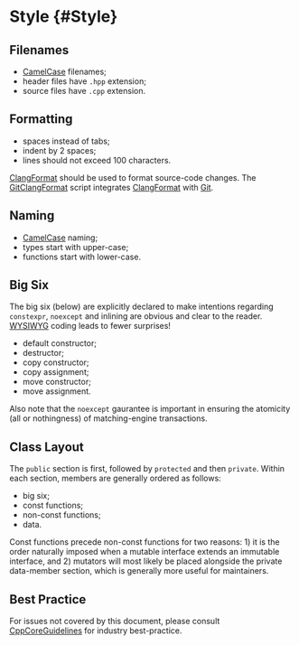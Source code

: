 Style {#Style}
=====

Filenames
---------

- [CamelCase] filenames;
- header files have `.hpp` extension;
- source files have `.cpp` extension.

Formatting
----------

- spaces instead of tabs;
- indent by 2 spaces;
- lines should not exceed 100 characters.

[ClangFormat] should be used to format source-code changes. The [GitClangFormat] script integrates
[ClangFormat] with [Git].

Naming
------

- [CamelCase] naming;
- types start with upper-case;
- functions start with lower-case.

Big Six
-------

The big six (below) are explicitly declared to make intentions regarding `constexpr`, `noexcept` and
inlining are obvious and clear to the reader. [WYSIWYG] coding leads to fewer surprises!

- default constructor;
- destructor;
- copy constructor;
- copy assignment;
- move constructor;
- move assignment.

Also note that the `noexcept` gaurantee is important in ensuring the atomicity (all or nothingness)
of matching-engine transactions.

Class Layout
------------

The `public` section is first, followed by `protected` and then `private`. Within each section,
members are generally ordered as follows:

- big six;
- const functions;
- non-const functions;
- data.

Const functions precede non-const functions for two reasons: 1) it is the order naturally imposed
when a mutable interface extends an immutable interface, and 2) mutators will most likely be placed
alongside the private data-member section, which is generally more useful for maintainers.

Best Practice
-------------

For issues not covered by this document, please consult [CppCoreGuidelines] for industry
best-practice.

[CamelCase]: https://en.wikipedia.org/wiki/CamelCase
[ClangFormat]: http://clang.llvm.org/docs/ClangFormat.html
[Git]: https://git-scm.com/
[GitClangFormat]: https://github.com/llvm-mirror/clang/blob/master/tools/clang-format/git-clang-format
[CppCoreGuidelines]: https://github.com/isocpp/CppCoreGuidelines
[WYSIWYG]: https://en.wikipedia.org/wiki/WYSIWYG

